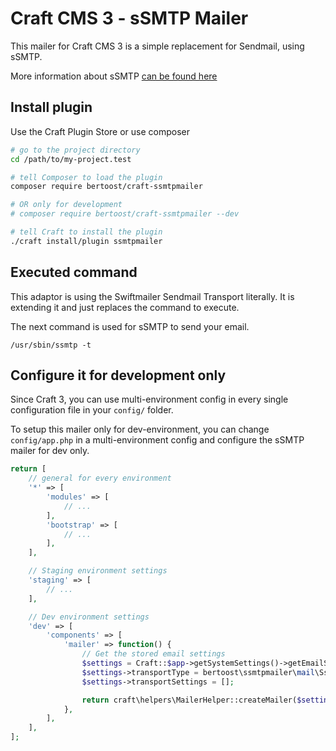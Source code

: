 # Craft CMS 3 - sSMTP Mailer

This mailer for Craft CMS 3 is a simple replacement for Sendmail, using sSMTP.

More information about sSMTP [can be found here](https://wiki.archlinux.org/index.php/SSMTP)

## Install plugin

Use the Craft Plugin Store or use composer

```bash
# go to the project directory
cd /path/to/my-project.test

# tell Composer to load the plugin
composer require bertoost/craft-ssmtpmailer

# OR only for development
# composer require bertoost/craft-ssmtpmailer --dev

# tell Craft to install the plugin
./craft install/plugin ssmtpmailer
```

## Executed command

This adaptor is using the Swiftmailer Sendmail Transport literally. It is extending it and just replaces the command to execute.

The next command is used for sSMTP to send your email.

```
/usr/sbin/ssmtp -t
```

## Configure it for development only

Since Craft 3, you can use multi-environment config in every single configuration file in your `config/` folder.

To setup this mailer only for dev-environment, you can change `config/app.php` in a multi-environment config and configure the sSMTP mailer for dev only.

```php
return [
    // general for every environment
    '*' => [
        'modules' => [
            // ...
        ],
        'bootstrap' => [
            // ...
        ],
    ],

    // Staging environment settings
    'staging' => [
        // ...
    ],

    // Dev environment settings
    'dev' => [
        'components' => [
            'mailer' => function() {
                // Get the stored email settings
                $settings = Craft::$app->getSystemSettings()->getEmailSettings();
                $settings->transportType = bertoost\ssmtpmailer\mail\Ssmtp::class;
                $settings->transportSettings = [];

                return craft\helpers\MailerHelper::createMailer($settings);
            },
        ],
    ],
];
```